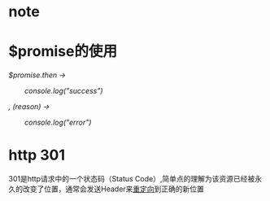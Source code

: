# note


<h1>$promise的使用</h1>
  <h6>
    <p>$promise.then -></p>
      <p>&nbsp;&nbsp;&nbsp;&nbsp;&nbsp;&nbsp;&nbsp;&nbsp;console.log("success")</p>
    <p>, (reason) -></p>
      <p>&nbsp;&nbsp;&nbsp;&nbsp;&nbsp;&nbsp;&nbsp;&nbsp;console.log("error")</p>
  </h6>
<h1>http 301</h1>
<p>301是http请求中的一个状态码（Status Code）,简单点的理解为该资源已经被永久的改变了位置，通常会发送Header来<a href="https://zh.wikipedia.org/wiki/%E7%B6%B2%E5%9F%9F%E5%90%8D%E7%A8%B1%E8%BD%89%E5%9D%80">重定向</a>到正确的新位置</p>
